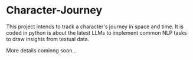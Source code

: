 # Character-Journey
This project intends to track a character's journey in space and time.
It is coded in python is about the latest LLMs to implement common NLP tasks to draw insights from textual data.

More details cominng soon...
